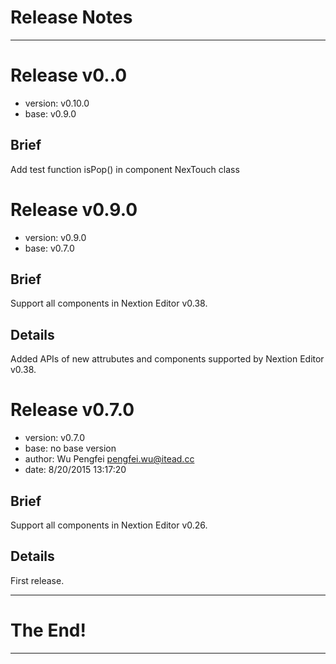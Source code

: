 # Release Notes

--------------------------------------------------------------------------------
# Release v0..0

  - version: v0.10.0
  - base: v0.9.0
  
## Brief

Add test function isPop() in component NexTouch class



# Release v0.9.0

  - version: v0.9.0
  - base: v0.7.0
  
## Brief

Support all components in Nextion Editor v0.38. 

## Details

Added APIs of new attrubutes and components supported by Nextion Editor v0.38.


# Release v0.7.0

  - version: v0.7.0
  - base: no base version
  - author: Wu Pengfei <pengfei.wu@itead.cc>
  - date: 8/20/2015 13:17:20 

## Brief

Support all components in Nextion Editor v0.26. 

## Details

First release. 


--------------------------------------------------------------------------------

# The End!

--------------------------------------------------------------------------------
